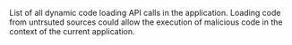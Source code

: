 List of all dynamic code loading API calls in the application. Loading code from untrsuted sources could allow the execution of malicious code in the context of the current application.